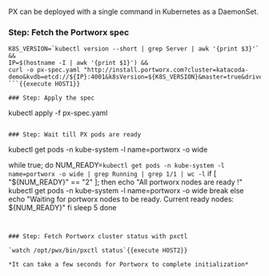 PX can be deployed with a single command in Kubernetes as a DaemonSet.

### Step: Fetch the Portworx spec

```
K8S_VERSION=`kubectl version --short | grep Server | awk '{print $3}'` &&
IP=$(hostname -I | awk '{print $1}') &&
curl -o px-spec.yaml "http://install.portworx.com?cluster=katacoda-demo&kvdb=etcd://${IP}:4001&k8sVersion=${K8S_VERSION}&master=true&drives=/dev/loop18"
```{{execute HOST1}}

### Step: Apply the spec

```
kubectl apply -f px-spec.yaml
```{{execute HOST1}}

### Step: Wait till PX pods are ready

```
kubectl get pods -n kube-system -l name=portworx -o wide

while true; do
    NUM_READY=`kubectl get pods -n kube-system -l name=portworx -o wide | grep Running | grep 1/1 | wc -l`
    if [ "${NUM_READY}" == "2" ]; then
        echo "All portworx nodes are ready !"
        kubectl get pods -n kube-system -l name=portworx -o wide
        break
    else
        echo "Waiting for portworx nodes to be ready. Current ready nodes: ${NUM_READY}"
    fi
    sleep 5
done
```{{execute HOST1}}


### Step: Fetch Portworx cluster status with pxctl

`watch /opt/pwx/bin/pxctl status`{{execute HOST2}}

*It can take a few seconds for Portworx to complete initialization*